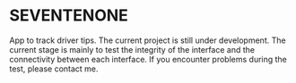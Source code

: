 # SEVENTENONE
App to track driver tips. The current project is still under development. The current stage is mainly to test the integrity of the interface and the connectivity between each interface. If you encounter problems during the test, please contact me.
